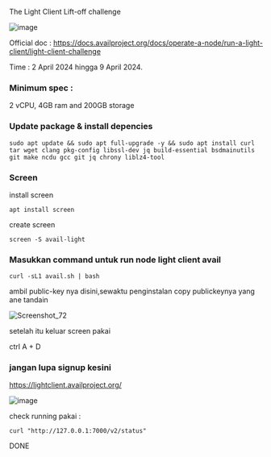 The Light Client Lift-off challenge

![image](https://github.com/lukmanc405/testnet/assets/48665887/5c43d5b3-f58b-4d15-a774-4f85ffa62e6d)


Official doc : https://docs.availproject.org/docs/operate-a-node/run-a-light-client/light-client-challenge

Time : 2 April 2024 hingga 9 April 2024.

### Minimum spec :
2 vCPU, 4GB ram and 200GB storage


### Update package & install depencies 

```
sudo apt update && sudo apt full-upgrade -y && sudo apt install curl tar wget clang pkg-config libssl-dev jq build-essential bsdmainutils git make ncdu gcc git jq chrony liblz4-tool
```

###  Screen

install screen 

```
apt install screen 
```
create screen

```
screen -S avail-light
```

### Masukkan command untuk run node light client avail


```
curl -sL1 avail.sh | bash
```

ambil public-key nya disini,sewaktu penginstalan copy publickeynya yang ane tandain 

![Screenshot_72](https://github.com/lukmanc405/testnet/assets/48665887/79677de1-f15b-4196-adbf-d3c7a9a161c5)


setelah itu keluar screen pakai

ctrl A + D



### jangan lupa signup kesini
https://lightclient.availproject.org/

![image](https://github.com/lukmanc405/testnet/assets/48665887/09d3dafe-5ef0-4229-8686-78b9e08b8bc8)


check running pakai :

```
curl "http://127.0.0.1:7000/v2/status"
```

DONE
